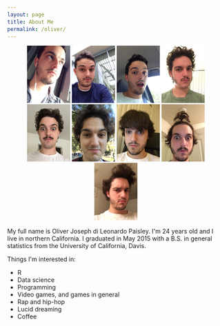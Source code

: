 ```yaml
---
layout: page
title: About Me
permalink: /oliver/
---
```

<div style="text-align: center">
  <img src="/pics/1.jpg" width="100" height="133">
  <img src="/pics/2.jpg" width="100" height="133">
  <img src="/pics/3.jpg" width="100" height="133">
  <img src="/pics/4.jpg" width="100" height="133">
  <img src="/pics/5.jpg" width="100" height="133">
  <img src="/pics/6.jpg" width="100" height="133">
  <img src="/pics/7.jpg" width="100" height="133">
  <img src="/pics/8.jpg" width="100" height="133">
  <img src="/pics/9.jpg" width="100" height="133">
</div>

My full name is Oliver Joseph di Leonardo Paisley. I'm 24 years old and I live in northern California. I graduated in May 2015 with a B.S. in general statistics from the University of California, Davis.

Things I'm interested in:

* R
* Data science
* Programming
* Video games, and games in general
* Rap and hip-hop
* Lucid dreaming
* Coffee
